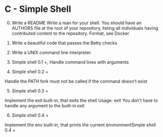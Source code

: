 # C - Simple Shell

0. Write a README
Write a man for your shell.
You should have an AUTHORS file at the root of your repository, listing all individuals having contributed content to the repository. Format, see Docker

1. Write a beautiful code that passes the Betty checks

2. Write a UNIX command line interpreter.

3. Simple shell 0.1 +, Handle command lines with arguments

4. Simple shell 0.2 +

Handle the PATH
fork must not be called if the command doesn’t exist

5. Simple shell 0.3 +

Implement the exit built-in, that exits the shell
Usage: exit
You don’t have to handle any argument to the built-in exit

6. Simple shell 0.4 +

Implement the env built-in, that prints the current environmentSimple shell 0.4 +

